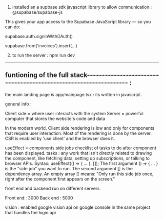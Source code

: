 1) installed an a supbase sdk javascript library to allow communication : 
@supabase/supabase-js

This gives your app access to the Supabase JavaScript library — so you can do:

supabase.auth.signInWithOAuth()

supabase.from('invoices').insert(...)




2) to run the server : npm run dev 


---------------------------------------------------------------------------------------------
funtioning of the full stack----------------------------------------------------------------- : 
---------------------------------------------------------------------------------------------

the main landing page is app/mainpage.tsx : its written in javascript. 


general info : 

Client side = where user interacts with the system
Server = powerful computer that stores the website's code and data

In the modern world, Client side rendering is low and only for components that require user interaction. Most of the rendering is done by the server. CSR is enabled by 'use client' and the browser does it. 



useEffect = components side jobs
checklist of tasks to do after component has been displayed.
tasks : any work that isn't directly related to drawing the component, like fetching data, setting up subscriptions, or talking to browser APIs.
Syntax: useEffect(() => { ... }, []);
The first argument () => { ... } is the "side job" you want to run.
The second argument [] is the dependency array. An empty array [] means: "Only run this side job once, right after the component first appears on the screen."



front end and backend run on different servers.

Front end : 3000
Back  end : 5000








vision  : enabled google vision api on google console in the same project that handles the login api
